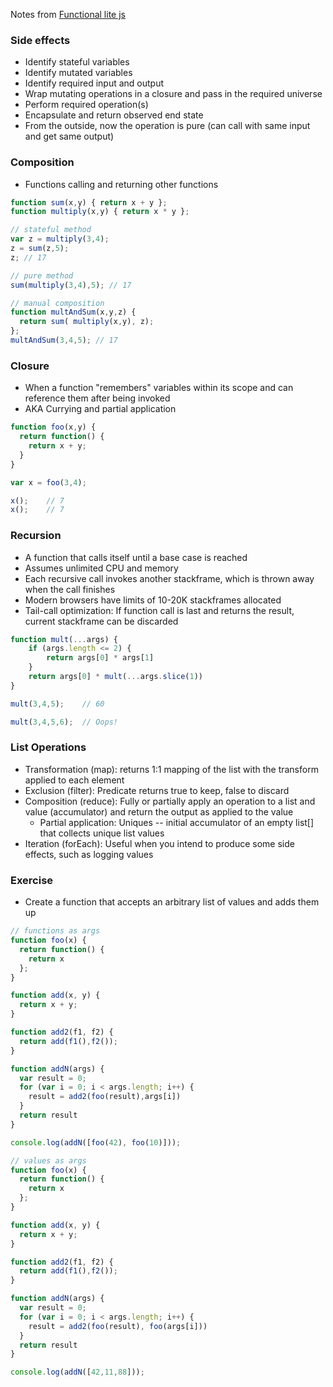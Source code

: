 Notes from [Functional lite js](https://frontendmasters.com/courses/functional-js-lite/#v=mpx9vosfmi)

### Side effects
- Identify stateful variables
- Identify mutated variables
- Identify required input and output
- Wrap mutating operations in a closure and pass in the required universe
- Perform required operation(s)
- Encapsulate and return observed end state
- From the outside, now the operation is pure (can call with same input and get same output)

### Composition
- Functions calling and returning other functions
```javascript
function sum(x,y) { return x + y };
function multiply(x,y) { return x * y };

// stateful method
var z = multiply(3,4);
z = sum(z,5);
z; // 17

// pure method
sum(multiply(3,4),5); // 17

// manual composition
function multAndSum(x,y,z) {
  return sum( multiply(x,y), z);
};
multAndSum(3,4,5); // 17
```

### Closure
- When a function "remembers" variables within its scope and can reference them after being invoked
- AKA Currying and partial application
```javascript
function foo(x,y) {
  return function() {
    return x + y;
  }
}

var x = foo(3,4);

x();	// 7
x();	// 7
```

### Recursion
- A function that calls itself until a base case is reached
- Assumes unlimited CPU and memory
- Each recursive call invokes another stackframe, which is thrown away when the call finishes
- Modern browsers have limits of 10-20K stackframes allocated
- Tail-call optimization: If function call is last and returns the result, current stackframe can be discarded
```javascript
function mult(...args) {
	if (args.length <= 2) {
		return args[0] * args[1]
	}
	return args[0] * mult(...args.slice(1))
}

mult(3,4,5);	// 60

mult(3,4,5,6);	// Oops!
```

### List Operations
- Transformation (map): returns 1:1 mapping of the list with the transform applied to each element
- Exclusion (filter): Predicate returns true to keep, false to discard
- Composition (reduce): Fully or partially apply an operation to a list and value (accumulator) and return the output as applied to the value
  - Partial application: Uniques -- initial accumulator of an empty list[] that collects unique list values
- Iteration (forEach): Useful when you intend to produce some side effects, such as logging values

### Exercise

- Create a function that accepts an arbitrary list of values and adds them up
```javascript
// functions as args
function foo(x) {
  return function() {
    return x
  };
}

function add(x, y) {
  return x + y;
}

function add2(f1, f2) {
  return add(f1(),f2());
}

function addN(args) {
  var result = 0;
  for (var i = 0; i < args.length; i++) {
    result = add2(foo(result),args[i])
  }
  return result
}

console.log(addN([foo(42), foo(10)]));

// values as args
function foo(x) {
  return function() {
    return x
  };
}

function add(x, y) {
  return x + y;
}

function add2(f1, f2) {
  return add(f1(),f2());
}

function addN(args) {
  var result = 0;
  for (var i = 0; i < args.length; i++) {
    result = add2(foo(result), foo(args[i]))
  }
  return result
}

console.log(addN([42,11,88]));
```
